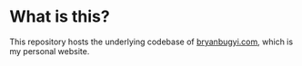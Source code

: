 # What is this?

This repository hosts the underlying codebase of [bryanbugyi.com](http://bryanbugyi.com), which is my personal website.
